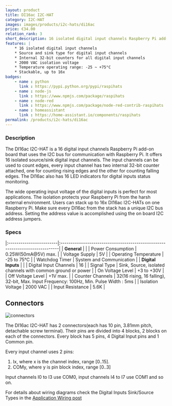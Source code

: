 ```yaml
---
layout: product
title: DI16ac I2C-HAT
category: I2C-HAT
images: images/products/i2c-hats/di16ac
price: €34.00
relation_rank: 3
short_description: 16 isolated digital input channels Raspberry Pi add-on board
features: |
    * 16 isolated digital input channels
    * Source and sink type for digital input channels
    * Internal 32-bit counters for all digital input channels
    * 2000 VAC isolation voltage
    * Temperature operating range: -25 ~ +75°C
    * Stackable, up to 16x
badges:
    - name : python
      link : https://pypi.python.org/pypi/raspihats
    - name : node-js 
      link : https://www.npmjs.com/package/raspihats
    - name : node-red
      link : https://www.npmjs.com/package/node-red-contrib-raspihats
    - name : homeassistant
      link : https://home-assistant.io/components/raspihats
permalink: /products/i2c-hats/di16ac
---
```



### Description

The DI16ac I2C-HAT is a 16 digital input channels Raspberry Pi add-on board that uses the I2C bus for communication with Raspberry Pi. It offers 16 isolated source/sink digital input channels. The input channels can be used to count edges, every input channel has two internal 32-bit counter attached, one for counting rising edges and the other for counting falling edges. The DI16ac also has 16 LED indicators for digital inputs status monitoring.

The wide operating input voltage of the digital inputs is perfect for most applications. The isolation protects your Raspberry Pi from the harsh external environment.
Users can stack up to 16x DI16ac I2C-HATs on one Raspberry Pi. Make sure every DI16ac from the stack has a unique I2C bus address. Setting the address value is accomplished using the on board I2C address jumpers.

### Specs

|:------------------------|:-----------------------------------------------------------------------------|
| **General**             |                                                                              |
| Power Consumption       | 0.25W(50mA@5V) max.                                                          |
| Voltage Supply          | 5V                                                                           |
| Operating Temperature   | -25 to 75°C                                                                  |
| Watchdog Timer          | System and Communication                                                     |
| **Digital Inputs**      |                                                                              |
| Digital Input Channels  | 16                                                                           |
| Signal Type             | Sink, Source, isolated channels with common ground or power                  |
| On Voltage Level        | +3 to +30V                                                                   |
| Off Voltage Level       | +1V max.                                                                     |
| Counter Channels        | 32(16 rising, 16 falling), 32-bit, Max. Input Frequency: 100Hz, Min. Pulse Width : 5ms |
| Isolation Voltage       | 2000 VAC                                                                     |
| Input Resistance        | 5.6K                                                                         |

## Connectors

![connectors]({{site.baseurl}}/{{page.images}}/connectors.svg "DI16ac I2C-HAT connectors")

The DI16ac I2C-HAT has 2 connectors(each has 10 pin, 3.81mm pitch, detachable screw terminal). Their pins are divided into 4 blocks, 2 blocks on each of the connectors. Every block has 5 pins, 4 Digital Input pins and 1 Common pin.

Every input channel uses 2 pins:
 1. Ix, where x is the channel index, range [0..15].
 2. COMy, where y is pin block index, range [0..3]

Input channels I0 to I3 use COM0, input channels I4 to I7 use COM1 and so on.

For details about wiring diagrams check the Digital Inputs Sink/Source Types in the [Application Wiring post][application-wiring]


[application-wiring]: {{site.baseurl}}/i2c-hat/2016/02/21/application-wiring.html